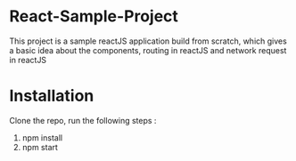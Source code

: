 # React-Sample-Project
This project is a sample reactJS application build from scratch, which gives a basic idea about the components, routing in reactJS and network request in reactJS

# Installation

Clone the repo, run the following steps :

1. npm install
2. npm start
